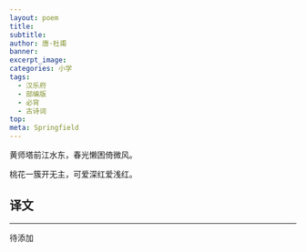 ```yaml
---
layout: poem
title: 
subtitle: 
author: 唐·杜甫
banner: 
excerpt_image: 
categories: 小学
tags:
  - 汉乐府
  - 部编版
  - 必背
  - 古诗词
top: 
meta: Springfield
---
```


黄师塔前江水东，春光懒困倚微风。

桃花一簇开无主，可爱深红爱浅红。


## 译文

---

待添加
